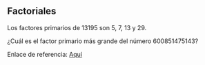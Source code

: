 ## Factoriales

Los factores primarios de 13195 son 5, 7, 13 y 29.

¿Cuál es el factor primario más grande del número 600851475143?

Enlace de referencia: [Aquí](https://projecteuler.net/problem=3)